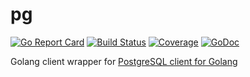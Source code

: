 # pg
[![Go Report Card](https://goreportcard.com/badge/github.com/go-connectors/pg)](https://goreportcard.com/report/github.com/go-connectors/pg)
[![Build Status](https://travis-ci.org/go-connectors/pg.svg?branch=master)](https://travis-ci.org/go-connectors/pg)
[![Coverage](https://gocover.io/_badge/github.com/go-connectors/pg?0 "coverage")](https://gocover.io/github.com/go-connectors/pg)
[![GoDoc](https://img.shields.io/badge/godoc-reference-blue.svg)](https://godoc.org/github.com/go-connectors/pg)

Golang client wrapper for [PostgreSQL client for Golang](https://github.com/go-pg/pg)
